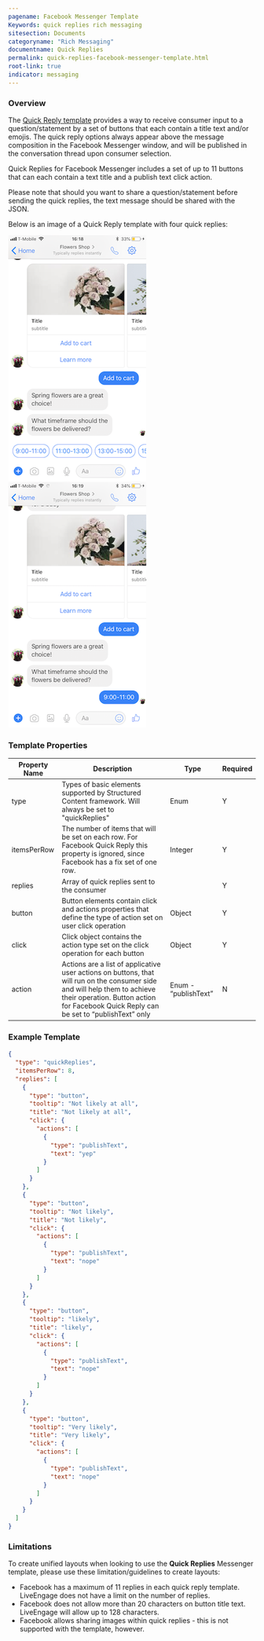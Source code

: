 ```yaml
---
pagename: Facebook Messenger Template
Keywords: quick replies rich messaging
sitesection: Documents
categoryname: "Rich Messaging"
documentname: Quick Replies
permalink: quick-replies-facebook-messenger-template.html
root-link: true
indicator: messaging
---
```


### Overview

The [Quick Reply template](https://developers.facebook.com/docs/messenger-platform/send-messages/quick-replies) provides a way to receive consumer input to a question/statement by a set of buttons that each contain a title text and/or emojis. The quick reply options always appear above the message composition in the Facebook Messenger window, and will be published in the conversation thread upon consumer selection.

Quick Replies for Facebook Messenger includes a set of up to 11 buttons that can each contain a text title and a publish text click action.

Please note that should you want to share a question/statement before sending the quick replies, the text message should be shared with the JSON.

Below is an image of a Quick Reply template with four quick replies:

![image alt text](img/fb_structuredcontent_image_7.png)![image alt text](img/fb_structuredcontent_image_8.png)

### Template Properties

<table>
  <thead>
    <tr>
      <th>Property Name</th>
      <th>Description</th>
      <th>Type</th>
      <th>Required</th>
    </tr>
  </thead>
  <tr>
    <td>type</td>
    <td>Types of basic elements supported by Structured Content framework. Will always be set to "quickReplies"</td>
    <td>Enum</td>
    <td>Y</td>
  </tr>
  <tr>
    <td>itemsPerRow</td>
    <td>The number of items that will be set on each row. For Facebook Quick Reply this property is ignored, since Facebook has a fix set of one row.</td>
    <td>Integer </td>
    <td>Y</td>
  </tr>
  <tr>
    <td>replies</td>
    <td>Array of quick replies sent to the consumer </td>
    <td></td>
    <td>Y</td>
  </tr>
  <tr>
    <td>button</td>
    <td>Button elements contain click and actions properties that define the type of action set on user click operation </td>
    <td>Object </td>
    <td>Y</td>
  </tr>
  <tr>
    <td>click</td>
    <td>Click object contains the action type set on the click operation for each button</td>
    <td>Object</td>
    <td>Y</td>
  </tr>
  <tr>
    <td>action</td>
    <td>Actions are a list of applicative user actions on buttons, that will run on the consumer side and will help them to achieve their operation. Button action for Facebook Quick Reply can be set to “publishText” only</td>
    <td>Enum - “publishText”</td>
    <td>N</td>
  </tr>
</table>

### Example Template

```json
{
  "type": "quickReplies",
  "itemsPerRow": 8,
  "replies": [
    {
      "type": "button",
      "tooltip": "Not likely at all",
      "title": "Not likely at all",
      "click": {
        "actions": [
          {
            "type": "publishText",
            "text": "yep"
          }
        ]
      }
    },
    {
      "type": "button",
      "tooltip": "Not likely",
      "title": "Not likely",
      "click": {
        "actions": [
          {
            "type": "publishText",
            "text": "nope"
          }
        ]
      }
    },
    {
      "type": "button",
      "tooltip": "likely",
      "title": "likely",
      "click": {
        "actions": [
          {
            "type": "publishText",
            "text": "nope"
          }
        ]
      }
    },
    {
      "type": "button",
      "tooltip": "Very likely",
      "title": "Very likely",
      "click": {
        "actions": [
          {
            "type": "publishText",
            "text": "nope"
          }
        ]
      }
    }
  ]
}
```

### Limitations

To create unified layouts when looking to use the **Quick Replies** Messenger template, please use these limitation/guidelines to create layouts:

* Facebook has a maximum of 11 replies in each quick reply template. LiveEngage does not have a limit on the number of replies.
* Facebook does not allow more than 20 characters on button title text.  LiveEngage will allow up to 128 characters.
* Facebook allows sharing images within quick replies - this is not supported with the template, however.
